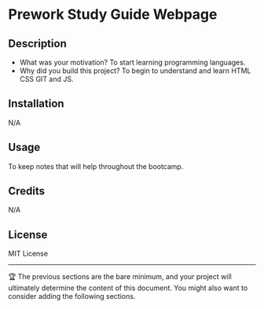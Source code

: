 # Prework Study Guide Webpage

## Description

- What was your motivation?
To start learning programming languages.
- Why did you build this project? 
To begin to understand and learn HTML CSS GIT and JS.


## Installation

N/A

## Usage

To keep notes that will help throughout the bootcamp. 

## Credits

N/A

## License

MIT License

---

🏆 The previous sections are the bare minimum, and your project will ultimately determine the content of this document. You might also want to consider adding the following sections.

